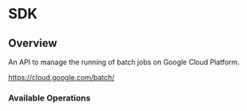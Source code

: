 # SDK

## Overview

An API to manage the running of batch jobs on Google Cloud Platform.

<https://cloud.google.com/batch/>
### Available Operations

